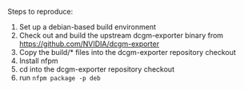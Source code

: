 Steps to reproduce:
1. Set up a debian-based build environment
1. Check out and build the upstream dcgm-exporter binary from https://github.com/NVIDIA/dcgm-exporter
1. Copy the build/* files into the dcgm-exporter repository checkout
1. Install nfpm
1. cd into the dcgm-exporter repository checkout
1. run `nfpm package -p deb`
